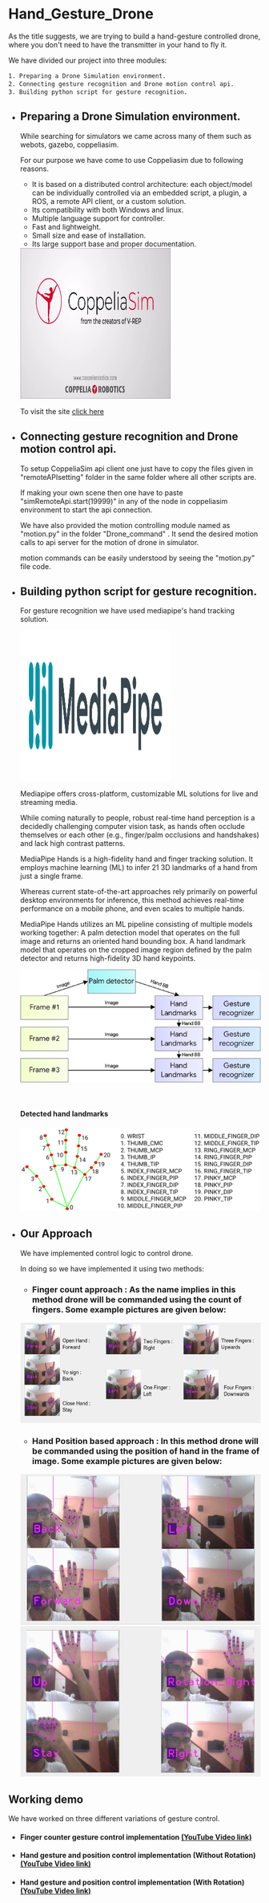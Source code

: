 # Hand_Gesture_Drone


As the title suggests, we are trying to build a hand-gesture controlled drone, where you don't need to have the transmitter in your hand to fly it.

We have divided our project into three modules:

    1. Preparing a Drone Simulation environment.
    2. Connecting gesture recognition and Drone motion control api.
    3. Building python script for gesture recognition.    

- ## Preparing a Drone Simulation environment.
    While searching for simulators we came across many of them such as webots, gazebo, coppeliasim.

    For our purpose we have come to use Coppeliasim due to following reasons.

    -	It is based on a distributed control architecture: each object/model can be individually controlled via an embedded script, a plugin, a ROS, a remote API client, or a custom solution.
    - 	Its compatibility with both Windows and linux.
    - 	Multiple language support for controller.
    - 	Fast and lightweight.
    -	Small size and ease of installation.
    -	Its large support base and proper documentation.

    <img src="data/coppeliasim.jpg" height=300 width=300>

    To visit the site [click here](https://www.coppeliarobotics.com/)

- ## Connecting gesture recognition and Drone motion control api.

    To setup CoppeliaSim api client one just have to copy the files given in "remoteAPIsetting" folder in the same folder where all other scripts are.
    
    If making your own scene then one  have to paste "simRemoteApi.start(19999)" in any of the node in coppeliasim environment to start the api connection.    

                
    We have also provided the motion controlling module named as "motion.py" in the folder "Drone_command" . It send the desired motion calls to api server for the motion of drone in simulator.
    
    motion commands can be easily understood by seeing the "motion.py" file code.


- ## Building python script for gesture recognition.
    For gesture recognition we have used mediapipe's hand tracking solution.

    <img src="data/logo_horizontal_color.png" height=300 width=300>
    
    Mediapipe offers cross-platform, customizable ML solutions for live and streaming media.

    While coming naturally to people, robust real-time hand perception is a decidedly challenging computer vision task, as hands often occlude themselves or each other (e.g., finger/palm occlusions and handshakes) and lack high contrast patterns.

    MediaPipe Hands is a high-fidelity hand and finger tracking solution. It employs machine learning (ML) to infer 21 3D landmarks of a hand from just a single frame.
 
    Whereas current state-of-the-art approaches rely primarily on powerful desktop environments for inference, this method achieves real-time performance on a mobile phone, and even scales to multiple hands. 

    MediaPipe Hands utilizes an ML pipeline consisting of multiple models working together: A palm detection model that operates on the full image and returns an oriented hand bounding box. A hand landmark model that operates on the cropped image region defined by the palm detector and returns high-fidelity 3D hand keypoints.

    ![multiple_model](data/image1.png)
    
    <br>
    
    #### Detected hand landmarks
    ![tracked](data/hand_landmarks.png)
- ## Our Approach
    We have implemented control logic to control drone.
    
    In doing so we have implemented it using two methods:
    - ### Finger count approach : As the name implies in this method drone will be commanded using the count of fingers. Some example pictures are given below:
    
    <img src="data/Capture.JPG" height=200>

    - ### Hand Position based approach : In this method drone will be commanded using the position of hand in the frame of image. Some example pictures are given below:
    
    <img src="data/Capture2.JPG" height=300>
    <img src="data/Capture3.JPG" height=300>
    
            
## Working demo

We have worked on three different variations of gesture control.

- #### Finger counter gesture control implementation [(YouTube Video link)]( https://youtu.be/3E_KKwZ79Xw)
- #### Hand gesture and position control implementation (Without Rotation) [(YouTube Video link)]( https://youtu.be/olwRYUzL2Xk)
- #### Hand gesture and position control implementation (With Rotation) [(YouTube Video link)]( https://youtu.be/Gsw6FX4Z5RQ)

    
    

    
